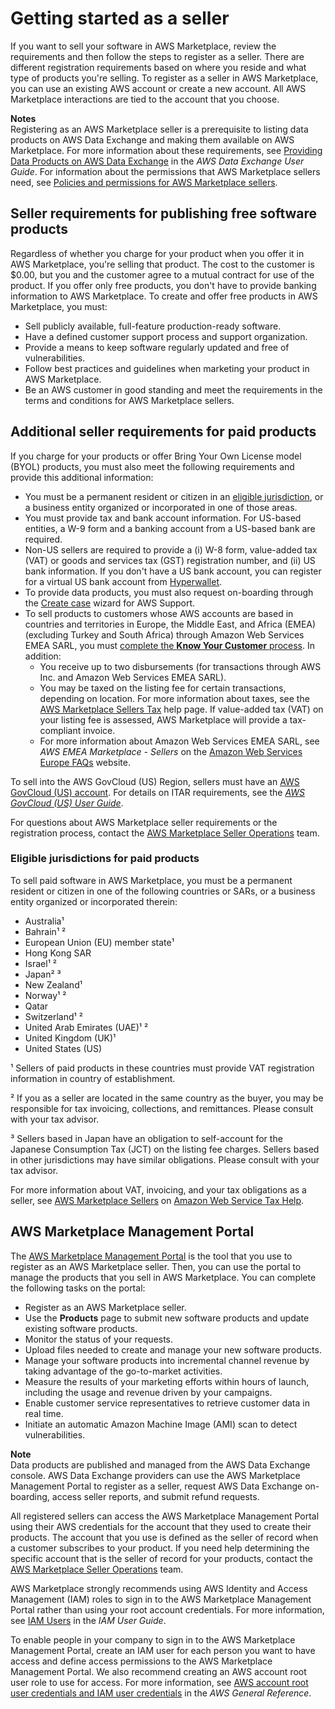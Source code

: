 # Getting started as a seller<a name="user-guide-for-sellers"></a>

 If you want to sell your software in AWS Marketplace, review the requirements and then follow the steps to register as a seller\. There are different registration requirements based on where you reside and what type of products you're selling\. To register as a seller in AWS Marketplace, you can use an existing AWS account or create a new account\. All AWS Marketplace interactions are tied to the account that you choose\. 

**Notes**  
Registering as an AWS Marketplace seller is a prerequisite to listing data products on AWS Data Exchange and making them available on AWS Marketplace\. For more information about these requirements, see [Providing Data Products on AWS Data Exchange](https://docs.aws.amazon.com/data-exchange/latest/userguide/providing-data-sets.html) in the *AWS Data Exchange User Guide*\.
For information about the permissions that AWS Marketplace sellers need, see [Policies and permissions for AWS Marketplace sellers](detailed-management-portal-permissions.md)\.

## Seller requirements for publishing free software products<a name="seller-requirements-for-publishing-free-products"></a>

 Regardless of whether you charge for your product when you offer it in AWS Marketplace, you're selling that product\. The cost to the customer is $0\.00, but you and the customer agree to a mutual contract for use of the product\. If you offer only free products, you don't have to provide banking information to AWS Marketplace\. To create and offer free products in AWS Marketplace, you must: 
+  Sell publicly available, full\-feature production\-ready software\. 
+  Have a defined customer support process and support organization\. 
+  Provide a means to keep software regularly updated and free of vulnerabilities\. 
+  Follow best practices and guidelines when marketing your product in AWS Marketplace\. 
+  Be an AWS customer in good standing and meet the requirements in the terms and conditions for AWS Marketplace sellers\. 

## Additional seller requirements for paid products<a name="additional-seller-requirements-for-paid-products"></a>

If you charge for your products or offer Bring Your Own License model \(BYOL\) products, you must also meet the following requirements and provide this additional information:
+ You must be a permanent resident or citizen in an [eligible jurisdiction](#eligible-jurisdictions), or a business entity organized or incorporated in one of those areas\.
+  You must provide tax and bank account information\. For US\-based entities, a W\-9 form and a banking account from a US\-based bank are required\. 
+ Non\-US sellers are required to provide a \(i\) W\-8 form, value\-added tax \(VAT\) or goods and services tax \(GST\) registration number, and \(ii\) US bank information\. If you don't have a US bank account, you can register for a virtual US bank account from [Hyperwallet](https://wssellers.hyperwallet.com/)\. 
+ To provide data products, you must also request on\-boarding through the [Create case](https://console.aws.amazon.com/support/cases?#/create?issueType=customer-service) wizard for AWS Support\.
+ To sell products to customers whose AWS accounts are based in countries and territories in Europe, the Middle East, and Africa \(EMEA\) \(excluding Turkey and South Africa\) through Amazon Web Services EMEA SARL, you must [complete the **Know Your Customer** process](seller-registration-process.md#completing-the-know-your-customer-process)\. In addition:
  + You receive up to two disbursements \(for transactions through AWS Inc\. and Amazon Web Services EMEA SARL\)\.
  + You may be taxed on the listing fee for certain transactions, depending on location\. For more information about taxes, see the [AWS Marketplace Sellers Tax](https://aws.amazon.com/tax-help/marketplace/) help page\. If value\-added tax \(VAT\) on your listing fee is assessed, AWS Marketplace will provide a tax\-compliant invoice\.
  + For more information about Amazon Web Services EMEA SARL, see *AWS EMEA Marketplace \- Sellers* on the [Amazon Web Services Europe FAQs](https://aws.amazon.com/legal/aws-emea/) website\.

 To sell into the AWS GovCloud \(US\) Region, sellers must have an [AWS GovCloud \(US\) account](https://aws.amazon.com/govcloud-us/getting-started/)\. For details on ITAR requirements, see the *[AWS GovCloud \(US\) User Guide](https://docs.aws.amazon.com/govcloud-us/latest/UserGuide/getting-started-sign-up.html)*\. 

 For questions about AWS Marketplace seller requirements or the registration process, contact the [AWS Marketplace Seller Operations](https://aws.amazon.com/marketplace/management/contact-us/) team\.

### Eligible jurisdictions for paid products<a name="eligible-jurisdictions"></a>

To sell paid software in AWS Marketplace, you must be a permanent resident or citizen in one of the following countries or SARs, or a business entity organized or incorporated therein: 
+ Australia¹
+ Bahrain¹ ²
+ European Union \(EU\) member state¹
+ Hong Kong SAR
+ Israel¹ ²
+ Japan² ³
+ New Zealand¹
+ Norway¹ ²
+ Qatar
+ Switzerland¹ ²
+ United Arab Emirates \(UAE\)¹ ²
+ United Kingdom \(UK\)¹
+ United States \(US\)

¹ Sellers of paid products in these countries must provide VAT registration information in country of establishment\. 

² If you as a seller are located in the same country as the buyer, you may be responsible for tax invoicing, collections, and remittances\. Please consult with your tax advisor\.

³ Sellers based in Japan have an obligation to self\-account for the Japanese Consumption Tax \(JCT\) on the listing fee charges\. Sellers based in other jurisdictions may have similar obligations\. Please consult with your tax advisor\.

For more information about VAT, invoicing, and your tax obligations as a seller, see [AWS Marketplace Sellers](https://aws.amazon.com/tax-help/marketplace/) on [Amazon Web Service Tax Help](https://aws.amazon.com/tax-help/)\.

## AWS Marketplace Management Portal<a name="management-portal"></a>

 The [AWS Marketplace Management Portal](https://aws.amazon.com/marketplace/management/tour) is the tool that you use to register as an AWS Marketplace seller\. Then, you can use the portal to manage the products that you sell in AWS Marketplace\. You can complete the following tasks on the portal:
+  Register as an AWS Marketplace seller\. 
+  Use the **Products** page to submit new software products and update existing software products\. 
+  Monitor the status of your requests\. 
+  Upload files needed to create and manage your new software products\. 
+  Manage your software products into incremental channel revenue by taking advantage of the go\-to\-market activities\. 
+  Measure the results of your marketing efforts within hours of launch, including the usage and revenue driven by your campaigns\. 
+ Enable customer service representatives to retrieve customer data in real time\.
+  Initiate an automatic Amazon Machine Image \(AMI\) scan to detect vulnerabilities\. 

**Note**  
Data products are published and managed from the AWS Data Exchange console\. AWS Data Exchange providers can use the AWS Marketplace Management Portal to register as a seller, request AWS Data Exchange on\-boarding, access seller reports, and submit refund requests\.

 All registered sellers can access the AWS Marketplace Management Portal using their AWS credentials for the account that they used to create their products\. The account that you use is defined as the seller of record when a customer subscribes to your product\. If you need help determining the specific account that is the seller of record for your products, contact the [AWS Marketplace Seller Operations](https://aws.amazon.com/marketplace/management/contact-us/) team\. 

 AWS Marketplace strongly recommends using AWS Identity and Access Management \(IAM\) roles to sign in to the AWS Marketplace Management Portal rather than using your root account credentials\. For more information, see [IAM Users](https://docs.aws.amazon.com/IAM/latest/UserGuide/introduction_identity-management.html#intro-identity-users) in the *IAM User Guide*\. 

 To enable people in your company to sign in to the AWS Marketplace Management Portal, create an IAM user for each person you want to have access and define access permissions to the AWS Marketplace Management Portal\. We also recommend creating an AWS account root user role to use for access\. For more information, see [AWS account root user credentials and IAM user credentials](https://docs.aws.amazon.com/general/latest/gr/root-vs-iam.html) in the *AWS General Reference*\.